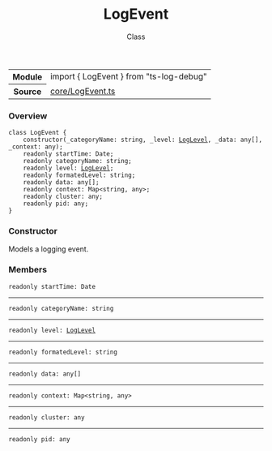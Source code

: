 <header class="symbol-info-header">    <h1 id="logevent">LogEvent</h1>    <label class="symbol-info-type-label class">Class</label>      </header>
<section class="symbol-info">      <table class="is-full-width">        <tbody>        <tr>          <th>Module</th>          <td>            <div class="lang-typescript">                <span class="token keyword">import</span> { LogEvent }                 <span class="token keyword">from</span>                 <span class="token string">"ts-log-debug"</span>                            </div>          </td>        </tr>        <tr>          <th>Source</th>          <td>            <a href="https://github.com/romakita/log-debug/blob/v4.0.1/src/core/LogEvent.ts#L0-L0">                core/LogEvent.ts            </a>        </td>        </tr>                </tbody>      </table>    </section>

### Overview

<pre><code class="typescript-lang"><span class="token keyword">class</span> LogEvent <span class="token punctuation">{</span>
    <span class="token keyword">constructor</span><span class="token punctuation">(</span>_categoryName<span class="token punctuation">:</span> <span class="token keyword">string</span><span class="token punctuation">,</span> _level<span class="token punctuation">:</span> <a href="#api/common/core/loglevel"><span class="token">LogLevel</span></a><span class="token punctuation">,</span> _data<span class="token punctuation">:</span> <span class="token keyword">any</span><span class="token punctuation">[</span><span class="token punctuation">]</span><span class="token punctuation">,</span> _context<span class="token punctuation">:</span> <span class="token keyword">any</span><span class="token punctuation">)</span><span class="token punctuation">;</span>
    <span class="token keyword">readonly</span> startTime<span class="token punctuation">:</span> <span class="token keyword">Date</span><span class="token punctuation">;</span>
    <span class="token keyword">readonly</span> categoryName<span class="token punctuation">:</span> <span class="token keyword">string</span><span class="token punctuation">;</span>
    <span class="token keyword">readonly</span> level<span class="token punctuation">:</span> <a href="#api/common/core/loglevel"><span class="token">LogLevel</span></a><span class="token punctuation">;</span>
    <span class="token keyword">readonly</span> formatedLevel<span class="token punctuation">:</span> <span class="token keyword">string</span><span class="token punctuation">;</span>
    <span class="token keyword">readonly</span> data<span class="token punctuation">:</span> <span class="token keyword">any</span><span class="token punctuation">[</span><span class="token punctuation">]</span><span class="token punctuation">;</span>
    <span class="token keyword">readonly</span> context<span class="token punctuation">:</span> Map<<span class="token keyword">string</span><span class="token punctuation">,</span> <span class="token keyword">any</span>><span class="token punctuation">;</span>
    <span class="token keyword">readonly</span> cluster<span class="token punctuation">:</span> <span class="token keyword">any</span><span class="token punctuation">;</span>
    <span class="token keyword">readonly</span> pid<span class="token punctuation">:</span> <span class="token keyword">any</span><span class="token punctuation">;</span>
<span class="token punctuation">}</span></code></pre>

### Constructor

Models a logging event.

### Members

<div class="method-overview"><pre><code class="typescript-lang"><span class="token keyword">readonly</span> startTime<span class="token punctuation">:</span> <span class="token keyword">Date</span></code></pre></div>
<hr />
<div class="method-overview"><pre><code class="typescript-lang"><span class="token keyword">readonly</span> categoryName<span class="token punctuation">:</span> <span class="token keyword">string</span></code></pre></div>
<hr />
<div class="method-overview"><pre><code class="typescript-lang"><span class="token keyword">readonly</span> level<span class="token punctuation">:</span> <a href="#api/common/core/loglevel"><span class="token">LogLevel</span></a></code></pre></div>
<hr />
<div class="method-overview"><pre><code class="typescript-lang"><span class="token keyword">readonly</span> formatedLevel<span class="token punctuation">:</span> <span class="token keyword">string</span></code></pre></div>
<hr />
<div class="method-overview"><pre><code class="typescript-lang"><span class="token keyword">readonly</span> data<span class="token punctuation">:</span> <span class="token keyword">any</span><span class="token punctuation">[</span><span class="token punctuation">]</span></code></pre></div>
<hr />
<div class="method-overview"><pre><code class="typescript-lang"><span class="token keyword">readonly</span> context<span class="token punctuation">:</span> Map<<span class="token keyword">string</span><span class="token punctuation">,</span> <span class="token keyword">any</span>></code></pre></div>
<hr />
<div class="method-overview"><pre><code class="typescript-lang"><span class="token keyword">readonly</span> cluster<span class="token punctuation">:</span> <span class="token keyword">any</span></code></pre></div>
<hr />
<div class="method-overview"><pre><code class="typescript-lang"><span class="token keyword">readonly</span> pid<span class="token punctuation">:</span> <span class="token keyword">any</span></code></pre></div>
